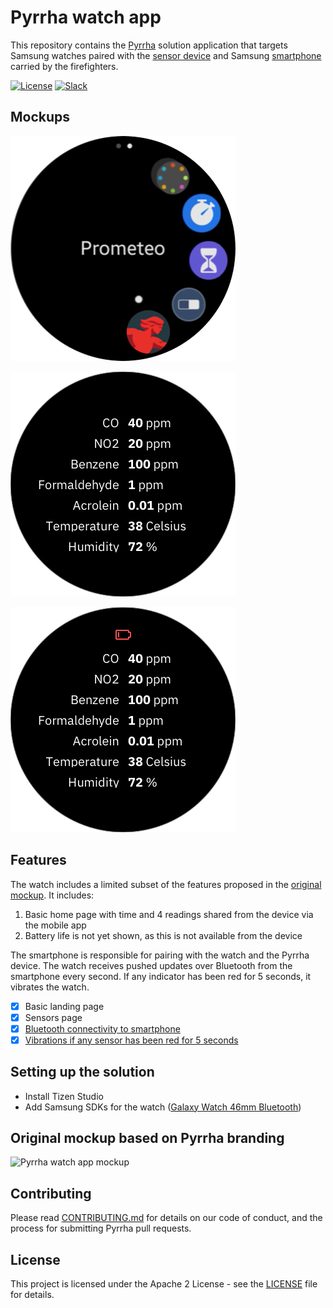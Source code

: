 # Pyrrha watch app

This repository contains the [Pyrrha](https://github.com/Pyrrha-Platform/Pyrrha) solution application that targets Samsung watches paired with the [sensor device](https://github.com/Pyrrha-Platform/Pyrrha-Firmware) and Samsung [smartphone](https://github.com/Pyrrha-Platform/Pyrrha-Watch-App) carried by the firefighters.

[![License](https://img.shields.io/badge/License-Apache2-blue.svg)](https://www.apache.org/licenses/LICENSE-2.0) [![Slack](https://img.shields.io/badge/Join-Slack-blue)](https://callforcode.org/slack)

## Mockups

![Pyrrha watch app mockup in switcher](img/Watch-001.png)

![Pyrrha watch app mockup readings](img/Watch-002.png)

![Pyrrha watch app mockup low battery](img/Watch-003.png)

## Features

The watch includes a limited subset of the features proposed in the [original mockup](#original-mockup). It includes:

1. Basic home page with time and 4 readings shared from the device via the mobile app
2. Battery life is not yet shown, as this is not available from the device

The smartphone is responsible for pairing with the watch and the Pyrrha device. The watch receives pushed updates over Bluetooth from the smartphone every second. If any indicator has been red for 5 seconds, it vibrates the watch.

- [x] Basic landing page
- [x] Sensors page
- [x] [Bluetooth connectivity to smartphone](https://docs.tizen.org/application/web/guides/connectivity/bluetooth/)
- [x] [Vibrations if any sensor has been red for 5 seconds](https://docs.tizen.org/application/web/guides/notification/notification/#creating-simple-notifications)

## Setting up the solution

* Install Tizen Studio
* Add Samsung SDKs for the watch ([Galaxy Watch 46mm Bluetooth](https://www.samsung.com/es/wearables/galaxy-watch-r800/))

## Original mockup based on Pyrrha branding

![Pyrrha watch app mockup](img/pyrrha-watch-mockups.jpg)

## Contributing

Please read [CONTRIBUTING.md](CONTRIBUTING.md) for details on our code of conduct, and the process for submitting Pyrrha pull requests.

## License

This project is licensed under the Apache 2 License - see the [LICENSE](LICENSE) file for details.
